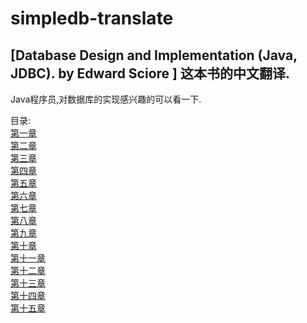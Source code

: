 # simpledb-translate

## [Database Design and Implementation  (Java, JDBC). by Edward Sciore ] 这本书的中文翻译.
Java程序员,对数据库的实现感兴趣的可以看一下.

目录:  
[第一章](./chapter_01.md)  
[第二章](./chapter_02.md)  
[第三章](./chapter_03.md)  
[第四章](./chapter_04.md)  
[第五章](./chapter_05.md)  
[第六章](./chapter_06.md)  
[第七章](./chapter_07.md)  
[第八章](./chapter_08.md)  
[第九章](./chapter_09.md)  
[第十章](./chapter_10.md)  
[第十一章](./chapter_11.md)  
[第十二章](./chapter_12.md)  
[第十三章](./chapter_13.md)  
[第十四章](./chapter_14.md)  
[第十五章](./chapter_15.md)  